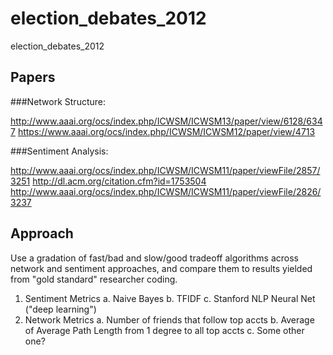 election_debates_2012
=====================

election_debates_2012

Papers
------

###Network Structure:

http://www.aaai.org/ocs/index.php/ICWSM/ICWSM13/paper/view/6128/6347
https://www.aaai.org/ocs/index.php/ICWSM/ICWSM12/paper/view/4713

###Sentiment Analysis:

http://www.aaai.org/ocs/index.php/ICWSM/ICWSM11/paper/viewFile/2857/3251
http://dl.acm.org/citation.cfm?id=1753504
http://www.aaai.org/ocs/index.php/ICWSM/ICWSM11/paper/viewFile/2826/3237

Approach
--------
Use a gradation of fast/bad and slow/good tradeoff algorithms across network and sentiment approaches, and compare them to results yielded from "gold standard" researcher coding.

1. Sentiment Metrics
  a. Naive Bayes
  b. TFIDF
  c. Stanford NLP Neural Net ("deep learning")
2. Network Metrics
  a. Number of friends that follow top accts
  b. Average of Average Path Length from 1 degree to all top accts
  c. Some other one?
  
